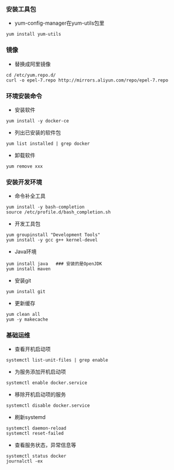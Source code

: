 ### 安装工具包
* yum-config-manager在yum-utils包里
```
yum install yum-utils
```

### 镜像

* 替换成阿里镜像
```
cd /etc/yum.repo.d/
curl -o epel-7.repo http://mirrors.aliyun.com/repo/epel-7.repo
```

### 环境安装命令

* 安装软件
```
yum install -y docker-ce
```

* 列出已安装的软件包
```
yum list installed | grep docker
```

* 卸载软件
```
yum remove xxx
```

### 安装开发环境

* 命令补全工具
```
yum install -y bash-completion
source /etc/profile.d/bash_completion.sh
```

* 开发工具包
```
yum groupinstall "Development Tools"
yum install -y gcc g++ kernel-devel  
```

* Java环境
```
yum install java   ### 安装的是OpenJDK
yum install maven
```

* 安装git
```
yum install git
```

* 更新缓存
```
yum clean all
yum -y makecache
```

### 基础运维

* 查看开机启动项
```
systemctl list-unit-files | grep enable
```

* 为服务添加开机启动项
```
systemctl enable docker.service
```

* 移除开机启动项的服务
```
systemctl disable docker.service
```

* 刷新systemd
```
systemctl daemon-reload
systemctl reset-failed
```

* 查看服务状态，异常信息等
```
systemctl status docker
journalctl -ex
```
